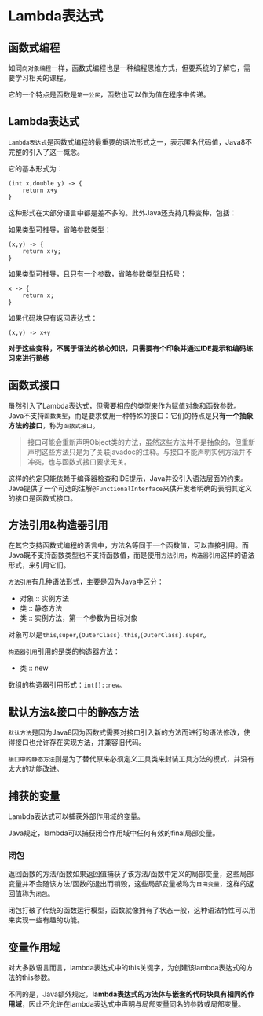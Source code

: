 # Lambda表达式

## 函数式编程

如同`向对象编程`一样，函数式编程也是一种编程思维方式，但要系统的了解它，需要学习相关的课程。

它的一个特点是函数是`第一公民`，函数也可以作为值在程序中传递。

## Lambda表达式

`Lambda表达式`是函数式编程的最重要的语法形式之一，表示匿名代码值，Java8不完整的引入了这一概念。

它的基本形式为：

```
(int x,double y) -> {
    return x+y
}
```

这种形式在大部分语言中都是差不多的。此外Java还支持几种变种，包括：

如果类型可推导，省略参数类型：

```
(x,y) -> {
    return x+y;
}
```

如果类型可推导，且只有一个参数，省略参数类型且括号：

```
x -> {
    return x;
}
```

如果代码块只有返回表达式：

```
(x,y) -> x+y
```

**对于这些变种，不属于语法的核心知识，只需要有个印象并通过IDE提示和编码练习来进行熟练**

## 函数式接口

虽然引入了Lambda表达式，但需要相应的类型来作为赋值对象和函数参数。Java不支持`函数类型`，而是要求使用一种特殊的接口：它们的特点是**只有一个抽象方法的接口**，称为`函数式接口`。

>接口可能会重新声明Object类的方法，虽然这些方法并不是抽象的，但重新声明这些方法只是为了关联javadoc的注释。与接口不能声明实例方法并不冲突，也与函数式接口要求无关。

这样的约定只能依赖于编译器检查和IDE提示，Java并没引入语法层面的约束。Java提供了一个可选的注解`@FunctionalInterface`来供开发者明确的表明其定义的接口是函数式接口。

## 方法引用&构造器引用

在其它支持函数式编程的语言中，方法名等同于一个函数值，可以直接引用。而Java既不支持函数类型也不支持函数值，而是使用`方法引用`，`构造器引用`这样的语法形式，来引用它们。

`方法引用`有几种语法形式，主要是因为Java中区分：

- 对象 :: 实例方法
- 类 :: 静态方法
- 类 :: 实例方法，第一个参数为目标对象

对象可以是`this`,`super`,`{OuterClass}.this`,`{OuterClass}.super`。

`构造器引用`引用的是类的构造器方法：

- 类 :: new

数组的构造器引用形式：`int[]::new`。

## 默认方法&接口中的静态方法

`默认方法`是因为Java8因为函数式需要对接口引入新的方法而进行的语法修改，使得接口也允许存在实现方法，并兼容旧代码。

`接口中的静态方法`则是为了替代原来必须定义工具类来封装工具方法的模式，并没有太大的功能改进。

## 捕获的变量

Lambda表达式可以捕获外部作用域的变量。

Java规定，lambda可以捕获闭合作用域中任何有效的final局部变量。

### 闭包

返回函数的方法/函数如果返回值捕获了该方法/函数中定义的局部变量，这些局部变量并不会随该方法/函数的退出而销毁，这些局部变量被称为`自由变量`，这样的返回值称为`闭包`。

闭包打破了传统的函数运行模型，函数就像拥有了状态一般，这种语法特性可以用来实现一些有趣的功能。

## 变量作用域

对大多数语言而言，lambda表达式中的this关键字，为创建该lambda表达式的方法的this参数。

不同的是，Java额外规定，**lambda表达式的方法体与嵌套的代码块具有相同的作用域**，因此不允许在lambda表达式中声明与局部变量同名的参数或局部变量。
